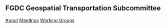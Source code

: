 ## FGDC Geospatial Transportation Subcommittee

[About](https://github.com/BTS-OSAV/FGDC-Geospatial-Transportation-Subcommittee/wiki)
[Meetings](https://github.com/BTS-OSAV/FGDC-Geospatial-Transportation-Subcommittee/tree/master/Meetings)
[Working Groups](https://github.com/BTS-OSAV/FGDC-Geospatial-Transportation-Subcommittee/tree/master/Working%20Groups)
